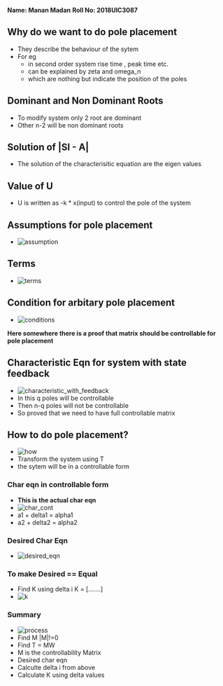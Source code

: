 **Name: Manan Madan**
**Roll No: 2018UIC3087**

## Why do we want to do pole placement
- They describe the behaviour of the sytem 
- For eg
  - in second order system rise time , peak time etc.
  - can be explained by zeta and omega_n
  - which are nothing but indicate the position of the poles


## Dominant and Non Dominant Roots
- To modify system only 2 root are dominant
- Other n-2 will be non dominant roots

## Solution of |SI - A|
- The solution of the characterisitic equation are the eigen values


## Value of U
- U is written as -k * x(input) to control the pole of the system


## Assumptions for pole placement
- ![assumption](assumptions.jpg)


## Terms
- ![terms](terms.jpg)


## Condition for arbitary pole placement
- ![conditions](conditions.jpg)

**Here somewhere there is a proof that matrix should be controllable for pole placement**

## Characteristic Eqn for system with state feedback
- ![characteristic_with_feedback](char_feed.jpg)
- In this q poles will be controllable
- Then n-q poles will not be controllable
- So proved that we need to have full controllable matrix

## How to do pole placement?
- ![how](how.jpg)
- Transform the system using T
- the sytem will be in a controllable form

### Char eqn in controllable form
- **This is the actual char eqn**
- ![char_cont](char_cont.jpg)
- a1 + delta1 = alpha1
- a2 + delta2 = alpha2

### Desired Char Eqn
- ![desired_eqn](desired.png)

### To make Desired == Equal
- Find K using delta i
K = [.......]
- ![k](k.jpg)

### Summary
- ![process](process.jpg)
- Find M |M|!=0
- Find T = MW
- M is the controllability Matrix
- Desired char eqn
- Calculte delta i from above
- Calculate K using delta values 

